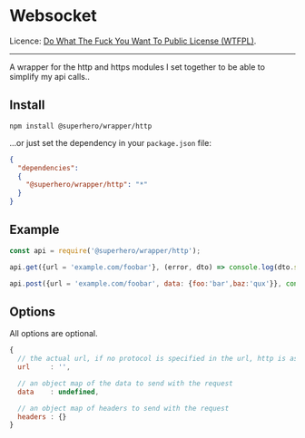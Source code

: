 # Websocket

Licence: [Do What The Fuck You Want To Public License (WTFPL)](http://www.wtfpl.net/about/).

---

A wrapper for the http and https modules I set together to be able to simplify my api calls..

## Install

`npm install @superhero/wrapper/http`

...or just set the dependency in your `package.json` file:

```json
{
  "dependencies":
  {
    "@superhero/wrapper/http": "*"
  }
}
```

## Example

```javascript
const api = require('@superhero/wrapper/http');

api.get({url = 'example.com/foobar'}, (error, dto) => console.log(dto.status, dto.data));

api.post({url = 'example.com/foobar', data: {foo:'bar',baz:'qux'}}, console.log);
```

## Options

All options are optional.

```javascript
{
  // the actual url, if no protocol is specified in the url, http is assumed
  url     : '',

  // an object map of the data to send with the request
  data    : undefined,

  // an object map of headers to send with the request
  headers : {}
}
```
